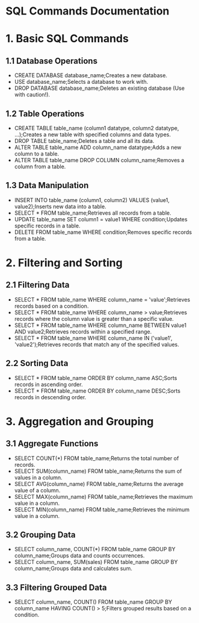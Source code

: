 # SQL Commands Documentation

# 1. Basic SQL Commands

## 1.1 Database Operations

- CREATE DATABASE database_name;Creates a new database.
- USE database_name;Selects a database to work with.
- DROP DATABASE database_name;Deletes an existing database (Use with caution!).

## 1.2 Table Operations

- CREATE TABLE table_name (column1 datatype, column2 datatype, ...);Creates a new table with specified columns and data types.
- DROP TABLE table_name;Deletes a table and all its data.
- ALTER TABLE table_name ADD column_name datatype;Adds a new column to a table.
- ALTER TABLE table_name DROP COLUMN column_name;Removes a column from a table.

## 1.3 Data Manipulation

- INSERT INTO table_name (column1, column2) VALUES (value1, value2);Inserts new data into a table.
- SELECT * FROM table_name;Retrieves all records from a table.
- UPDATE table_name SET column1 = value1 WHERE condition;Updates specific records in a table.
- DELETE FROM table_name WHERE condition;Removes specific records from a table.

# 2. Filtering and Sorting

## 2.1 Filtering Data

- SELECT * FROM table_name WHERE column_name = 'value';Retrieves records based on a condition.
- SELECT * FROM table_name WHERE column_name > value;Retrieves records where the column value is greater than a specific value.
- SELECT * FROM table_name WHERE column_name BETWEEN value1 AND value2;Retrieves records within a specified range.
- SELECT * FROM table_name WHERE column_name IN ('value1', 'value2');Retrieves records that match any of the specified values.

## 2.2 Sorting Data

- SELECT * FROM table_name ORDER BY column_name ASC;Sorts records in ascending order.
- SELECT * FROM table_name ORDER BY column_name DESC;Sorts records in descending order.

# 3. Aggregation and Grouping

## 3.1 Aggregate Functions

- SELECT COUNT(*) FROM table_name;Returns the total number of records.
- SELECT SUM(column_name) FROM table_name;Returns the sum of values in a column.
- SELECT AVG(column_name) FROM table_name;Returns the average value of a column.
- SELECT MAX(column_name) FROM table_name;Retrieves the maximum value in a column.
- SELECT MIN(column_name) FROM table_name;Retrieves the minimum value in a column.

## 3.2 Grouping Data

- SELECT column_name, COUNT(*) FROM table_name GROUP BY column_name;Groups data and counts occurrences.
- SELECT column_name, SUM(sales) FROM table_name GROUP BY column_name;Groups data and calculates sum.

## 3.3 Filtering Grouped Data

- SELECT column_name, COUNT() FROM table_name GROUP BY column_name HAVING COUNT() > 5;Filters grouped results based on a condition.